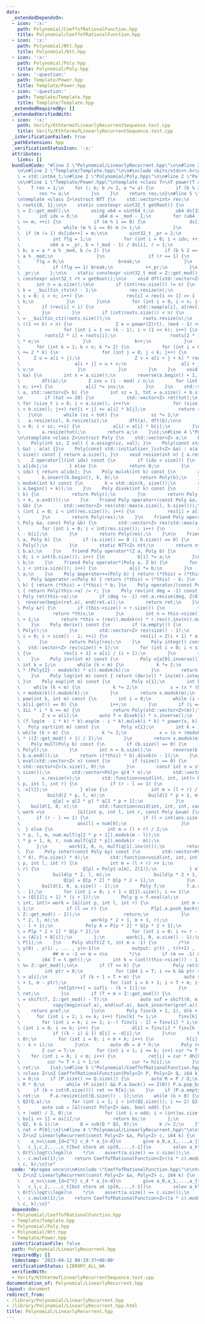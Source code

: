 ```yaml
---
data:
  _extendedDependsOn:
  - icon: ':x:'
    path: Polynomial/CoeffofRationalFunction.hpp
    title: Polynomial/CoeffofRationalFunction.hpp
  - icon: ':x:'
    path: Polynomial/Ntt.hpp
    title: Polynomial/Ntt.hpp
  - icon: ':x:'
    path: Polynomial/Poly.hpp
    title: Polynomial/Poly.hpp
  - icon: ':question:'
    path: Template/Power.hpp
    title: Template/Power.hpp
  - icon: ':question:'
    path: Template/Template.hpp
    title: Template/Template.hpp
  _extendedRequiredBy: []
  _extendedVerifiedWith:
  - icon: ':x:'
    path: Verify/KthtermofLinearlyRecurrentSequence.test.cpp
    title: Verify/KthtermofLinearlyRecurrentSequence.test.cpp
  _isVerificationFailed: true
  _pathExtension: hpp
  _verificationStatusIcon: ':x:'
  attributes:
    links: []
  bundledCode: "#line 2 \"Polynomial/LinearlyRecurrent.hpp\"\n\n#line 2 \"Polynomial/CoeffofRationalFunction.hpp\"\
    \n\n#line 2 \"Template/Template.hpp\"\n\n#include <bits/stdc++.h>\n\nusing i64\
    \ = std::int64_t;\n#line 2 \"Polynomial/Poly.hpp\"\n\n#line 2 \"Polynomial/Ntt.hpp\"\
    \n\n#line 1 \"Template/Power.hpp\"\ntemplate <class T>\nT power(T a, int b) {\n\
    \    T res = 1;\n    for (; b; b /= 2, a *= a) {\n        if (b % 2) {\n     \
    \       res *= a;\n        }\n    }\n    return res;\n}\n#line 5 \"Polynomial/Ntt.hpp\"\
    \ntemplate <class Z>\nstruct NTT {\n    std::vector<int> rev;\n    std::vector<Z>\
    \ roots{0, 1};\n\n    static constexpr uint32_t getRoot() {\n        auto _mod\
    \ = Z::get_mod();\n        using u64 = uint64_t;\n        u64 ds[32] = {};\n \
    \       int idx = 0;\n        u64 m = _mod - 1;\n        for (u64 i = 2; i * i\
    \ <= m; ++i) {\n            if (m % i == 0) {\n                ds[idx++] = i;\n\
    \                while (m % i == 0) m /= i;\n            }\n        }\n      \
    \  if (m != 1) ds[idx++] = m;\n\n        uint32_t _pr = 2;\n        for (;;) {\n\
    \            int flg = 1;\n            for (int i = 0; i < idx; ++i) {\n     \
    \           u64 a = _pr, b = (_mod - 1) / ds[i], r = 1;\n                for (;\
    \ b; a = a * a % _mod, b /= 2) {\n                    if (b % 2 == 1) r = r *\
    \ a % _mod;\n                }\n                if (r == 1) {\n              \
    \      flg = 0;\n                    break;\n                }\n            }\n\
    \            if (flg == 1) break;\n            ++_pr;\n        }\n        return\
    \ _pr;\n    };\n\n    static constexpr uint32_t mod = Z::get_mod();\n    static\
    \ constexpr uint32_t rt = getRoot();\n\n    void dft(std::vector<Z> &a) {\n  \
    \      int n = a.size();\n\n        if (int(rev.size()) != n) {\n            int\
    \ k = __builtin_ctz(n) - 1;\n            rev.resize(n);\n            for (int\
    \ i = 0; i < n; i++) {\n                rev[i] = rev[i >> 1] >> 1 | (i & 1) <<\
    \ k;\n            }\n        }\n\n        for (int i = 0; i < n; i++) {\n    \
    \        if (rev[i] < i) {\n                std::swap(a[i], a[rev[i]]);\n    \
    \        }\n        }\n        if (int(roots.size()) < n) {\n            int k\
    \ = __builtin_ctz(roots.size());\n            roots.resize(n);\n            while\
    \ ((1 << k) < n) {\n                Z e = power(Z(rt), (mod - 1) >> (k + 1));\n\
    \                for (int i = 1 << (k - 1); i < (1 << k); i++) {\n           \
    \         roots[2 * i] = roots[i];\n                    roots[2 * i + 1] = roots[i]\
    \ * e;\n                }\n                k++;\n            }\n        }\n  \
    \      for (int k = 1; k < n; k *= 2) {\n            for (int i = 0; i < n; i\
    \ += 2 * k) {\n                for (int j = 0; j < k; j++) {\n               \
    \     Z u = a[i + j];\n                    Z v = a[i + j + k] * roots[k + j];\n\
    \                    a[i + j] = u + v;\n                    a[i + j + k] = u -\
    \ v;\n                }\n            }\n        }\n    }\n    void idft(std::vector<Z>\
    \ &a) {\n        int n = a.size();\n        reverse(a.begin() + 1, a.end());\n\
    \        dft(a);\n        Z inv = (1 - mod) / n;\n        for (int i = 0; i <\
    \ n; i++) {\n            a[i] *= inv;\n        }\n    }\n    std::vector<Z> multiply(std::vector<Z>\
    \ a, std::vector<Z> b) {\n        int sz = 1, tot = a.size() + b.size() - 1;\n\
    \n        if (tot <= 20) {\n            std::vector<Z> ret(tot);\n           \
    \ for (size_t i = 0; i < a.size(); i++)\n                for (size_t j = 0; j\
    \ < b.size(); j++) ret[i + j] += a[i] * b[j];\n            return ret;\n     \
    \   }\n\n        while (sz < tot) {\n            sz *= 2;\n        }\n\n     \
    \   a.resize(sz), b.resize(sz);\n        dft(a), dft(b);\n\n        for (int i\
    \ = 0; i < sz; ++i) {\n            a[i] = a[i] * b[i];\n        }\n\n        idft(a);\n\
    \        a.resize(tot);\n        return a;\n    }\n};\n#line 4 \"Polynomial/Poly.hpp\"\
    \n\ntemplate <class Z>\nstruct Poly {\n    std::vector<Z> a;\n    Poly() {}\n\
    \    Poly(int sz, Z val) { a.assign(sz, val); }\n    Poly(const std::vector<Z>\
    \ &a) : a(a) {}\n    Poly(const std::initializer_list<Z> &a) : a(a) {}\n    int\
    \ size() const { return a.size(); }\n    void resize(int n) { a.resize(n); }\n\
    \    Z operator[](int idx) const {\n        if (idx < size()) {\n            return\
    \ a[idx];\n        } else {\n            return 0;\n        }\n    }\n    Z &operator[](int\
    \ idx) { return a[idx]; }\n    Poly mulxk(int k) const {\n        auto b = a;\n\
    \        b.insert(b.begin(), k, 0);\n        return Poly(b);\n    }\n    Poly\
    \ modxk(int k) const {\n        k = std::min(k, size());\n        return Poly(std::vector<Z>(a.begin(),\
    \ a.begin() + k));\n    }\n    Poly divxk(int k) const {\n        if (size() <=\
    \ k) {\n            return Poly();\n        }\n        return Poly(std::vector<Z>(a.begin()\
    \ + k, a.end()));\n    }\n    friend Poly operator+(const Poly &a, const Poly\
    \ &b) {\n        std::vector<Z> res(std::max(a.size(), b.size()));\n        for\
    \ (int i = 0; i < int(res.size()); i++) {\n            res[i] = a[i] + b[i];\n\
    \        }\n        return Poly(res);\n    }\n    friend Poly operator-(const\
    \ Poly &a, const Poly &b) {\n        std::vector<Z> res(std::max(a.size(), b.size()));\n\
    \        for (int i = 0; i < int(res.size()); i++) {\n            res[i] = a[i]\
    \ - b[i];\n        }\n        return Poly(res);\n    }\n\n    friend Poly operator*(Poly\
    \ a, Poly b) {\n        if (a.size() == 0 || b.size() == 0) {\n            return\
    \ Poly();\n        }\n        static NTT<Z> ntt;\n        return ntt.multiply(a.a,\
    \ b.a);\n    }\n    friend Poly operator*(Z a, Poly b) {\n        for (int i =\
    \ 0; i < int(b.size()); i++) {\n            b[i] *= a;\n        }\n        return\
    \ b;\n    }\n    friend Poly operator*(Poly a, Z b) {\n        for (int i = 0;\
    \ i < int(a.size()); i++) {\n            a[i] *= b;\n        }\n        return\
    \ a;\n    }\n    Poly &operator+=(Poly b) { return (*this) = (*this) + b; }\n\
    \    Poly &operator-=(Poly b) { return (*this) = (*this) - b; }\n    Poly &operator*=(Poly\
    \ b) { return (*this) = (*this) * b; }\n    Poly operator/(const Poly &r) const\
    \ { return Poly(this->a) /= r; }\n    Poly rev(int deg = -1) const {\n       \
    \ Poly ret(this->a);\n        if (deg != -1) ret.a.resize(deg, Z(0));\n      \
    \  reverse(begin(ret.a), end(ret.a));\n        return ret;\n    }\n    Poly &operator/=(const\
    \ Poly &r) {\n        if (this->size() < r.size()) {\n            this->a.clear();\n\
    \            return *this;\n        }\n        int n = this->size() - r.size()\
    \ + 1;\n        return *this = (rev().modxk(n) * r.rev().inv(n)).modxk(n).rev(n);\n\
    \    }\n    Poly deriv() const {\n        if (a.empty()) {\n            return\
    \ Poly();\n        }\n        std::vector<Z> res(size() - 1);\n        for (int\
    \ i = 0; i < size() - 1; ++i) {\n            res[i] = Z(i + 1) * a[i + 1];\n \
    \       }\n        return Poly(res);\n    }\n    Poly integr() const {\n     \
    \   std::vector<Z> res(size() + 1);\n        for (int i = 0; i < size(); ++i)\
    \ {\n            res[i + 1] = a[i] / (i + 1);\n        }\n        return Poly(res);\n\
    \    }\n    Poly inv(int m) const {\n        Poly x{a[0].inverse()};\n       \
    \ int k = 1;\n        while (k < m) {\n            k *= 2;\n            x = (x\
    \ * (Poly{2} - modxk(k) * x)).modxk(k);\n        }\n        return x.modxk(m);\n\
    \    }\n    Poly log(int m) const { return (deriv() * inv(m)).integr().modxk(m);\
    \ }\n    Poly exp(int m) const {\n        Poly x{1};\n        int k = 1;\n   \
    \     while (k < m) {\n            k *= 2;\n            x = (x * (Poly{1} - x.log(k)\
    \ + modxk(k))).modxk(k);\n        }\n        return x.modxk(m);\n    }\n    Poly\
    \ pow(int k, int m) const {\n        int i = 0;\n        while (i < size() &&\
    \ a[i].get() == 0) {\n            i++;\n        }\n        if (i == size() ||\
    \ 1LL * i * k >= m) {\n            return Poly(std::vector<Z>(m));\n        }\n\
    \        Z v = a[i];\n        auto f = divxk(i) * v.inverse();\n        return\
    \ (f.log(m - i * k) * k).exp(m - i * k).mulxk(i * k) * power(v, k);\n    }\n \
    \   Poly sqrt(int m) const {\n        Poly x{1};\n        int k = 1;\n       \
    \ while (k < m) {\n            k *= 2;\n            x = (x + (modxk(k) * x.inv(k)).modxk(k))\
    \ * ((Z::get_mod() + 1) / 2);\n        }\n        return x.modxk(m);\n    }\n\
    \    Poly mulT(Poly b) const {\n        if (b.size() == 0) {\n            return\
    \ Poly();\n        }\n        int n = b.size();\n        reverse(b.a.begin(),\
    \ b.a.end());\n        return ((*this) * b).divxk(n - 1);\n    }\n    std::vector<Z>\
    \ eval(std::vector<Z> x) const {\n        if (size() == 0) {\n            return\
    \ std::vector<Z>(x.size(), 0);\n        }\n        const int n = std::max(int(x.size()),\
    \ size());\n        std::vector<Poly> q(4 * n);\n        std::vector<Z> ans(x.size());\n\
    \        x.resize(n);\n        std::function<void(int, int, int)> build = [&](int\
    \ p, int l, int r) {\n            if (r - l == 1) {\n                q[p] = Poly{1,\
    \ -x[l]};\n            } else {\n                int m = (l + r) / 2;\n      \
    \          build(2 * p, l, m);\n                build(2 * p + 1, m, r);\n    \
    \            q[p] = q[2 * p] * q[2 * p + 1];\n            }\n        };\n    \
    \    build(1, 0, n);\n        std::function<void(int, int, int, const Poly &)>\
    \ work =\n            [&](int p, int l, int r, const Poly &num) {\n          \
    \      if (r - l == 1) {\n                    if (l < int(ans.size())) {\n   \
    \                     ans[l] = num[0];\n                    }\n              \
    \  } else {\n                    int m = (l + r) / 2;\n                    work(2\
    \ * p, l, m, num.mulT(q[2 * p + 1]).modxk(m - l));\n                    work(2\
    \ * p + 1, m, r, num.mulT(q[2 * p]).modxk(r - m));\n                }\n      \
    \      };\n        work(1, 0, n, mulT(q[1].inv(n)));\n        return ans;\n  \
    \  }\n    Poly inter(const Poly &y) const {\n        std::vector<Poly> Q(a.size()\
    \ * 4), P(a.size() * 4);\n        std::function<void(int, int, int)> build = [&](int\
    \ p, int l, int r) {\n            int m = (l + r) >> 1;\n            if (l ==\
    \ r) {\n                Q[p] = Poly{-a[m], Z(1)};\n            } else {\n    \
    \            build(p * 2, l, m);\n                build(p * 2 + 1, m + 1, r);\n\
    \                Q[p] = Q[p * 2] * Q[p * 2 + 1];\n            }\n        };\n\
    \        build(1, 0, a.size() - 1);\n        Poly f;\n        f.a.resize((int)(Q[1].size())\
    \ - 1);\n        for (int i = 0; i + 1 < Q[1].size(); i += 1)\n            f[i]\
    \ = (Q[1][i + 1] * (i + 1));\n        Poly g = f.eval(a);\n        std::function<void(int,\
    \ int, int)> work = [&](int p, int l, int r) {\n            int m = (l + r) >>\
    \ 1;\n            if (l == r) {\n                P[p].a.push_back(y[m] * power(g[m],\
    \ Z::get_mod() - 2));\n                return;\n            }\n            work(p\
    \ * 2, l, m);\n            work(p * 2 + 1, m + 1, r);\n            P[p].a.resize(r\
    \ - l + 1);\n            Poly A = P[p * 2] * Q[p * 2 + 1];\n            Poly B\
    \ = P[p * 2 + 1] * Q[p * 2];\n            for (int i = 0; i <= r - l; i++) P[p][i]\
    \ = (A[i] + B[i]);\n        };\n        work(1, 0, a.size() - 1);\n        return\
    \ P[1];\n    }\n    Poly shift(Z t, int m = -1) {\n        /*\n            input:\
    \ y(0) , y(1) , ... , y(n-1)\n            output: y(t) , t(t+1) , ... ,y (t+m-1)\n\
    \            ## m = -1 => m = n\n        */\n        if (m == -1) m = this->size();\n\
    \        i64 T = t.get();\n        int k = (int)(this->size()) - 1;\n        T\
    \ %= Z::get_mod();\n\n        if (T <= k) {\n            Poly ret(m, 0);\n   \
    \         int ptr = 0;\n            for (i64 i = T; i <= k && ptr < m; i++) ret[ptr++]\
    \ = a[i];\n            if (k + 1 < T + m) {\n                auto suf = shift(k\
    \ + 1, m - ptr);\n                for (int i = k + 1; i < T + m; i++)\n      \
    \              ret[ptr++] = suf[i - (k + 1)];\n            }\n            return\
    \ ret;\n        }\n        if (T + m > Z::get_mod()) {\n            auto pref\
    \ = shift(T, Z::get_mod() - T);\n            auto suf = shift(0, m - pref.size());\n\
    \            copy(begin(suf.a), end(suf.a), back_inserter(pref.a));\n        \
    \    return pref;\n        }\n\n        Poly finv(k + 1, 1), d(k + 1, 0);\n  \
    \      for (int i = 2; i <= k; i++) finv[k] *= i;\n        finv[k] = Z(1) / finv[k];\n\
    \        for (int i = k; i >= 1; i--) finv[i - 1] = finv[i] * i;\n        for\
    \ (int i = 0; i <= k; i++) {\n            d[i] = finv[i] * finv[k - i] * a[i];\n\
    \            if ((k - i) & 1) d[i] = -d[i];\n        }\n\n        Poly h(m + k,\
    \ 0);\n        for (int i = 0; i < m + k; i++) {\n            h[i] = Z(1) / (T\
    \ - k + i);\n        }\n\n        auto dh = d * h;\n        Poly ret(m, 0);\n\
    \        Z cur = T;\n        for (int i = 1; i <= k; i++) cur *= T - i;\n    \
    \    for (int i = 0; i < m; i++) {\n            ret[i] = cur * dh[k + i];\n  \
    \          cur *= T + i + 1;\n            cur *= h[i];\n        }\n        return\
    \ ret;\n    }\n};\n#line 5 \"Polynomial/CoeffofRationalFunction.hpp\"\n\ntemplate\
    \ <class Z>\nZ CoeffofRationalFunction(Poly<Z> P, Poly<Z> Q, i64 k) {\n    Z ret\
    \ = 0;\n    if (P.size() >= Q.size()) {\n        auto R = P / Q;\n        P -=\
    \ R * Q;\n        while (P.size() && P.a.back() == Z(0)) P.a.pop_back();\n   \
    \     if (k < int(R.size())) ret += R[k];\n    }\n    if (P.a.empty()) return\
    \ ret;\n    P.a.resize(int(Q.size()) - 1);\n\n    while (k > 0) {\n        Poly<Z>\
    \ Q2(Q.a);\n        for (int i = 1; i < int(Q2.size()); i += 2) Q2[i] = -Q2[i];\n\
    \        auto sub = [&](const Poly<Z> &as, bool odd) {\n            Poly<Z> bs((as.size()\
    \ + !odd) / 2, 0);\n            for (int i = odd; i < (int)as.size(); i += 2)\
    \ bs[i >> 1] = as[i];\n            return bs;\n        };\n        P = sub(P *\
    \ Q2, k & 1);\n        Q = sub(Q * Q2, 0);\n        k /= 2;\n    }\n\n    return\
    \ ret + P[0];\n}\n#line 4 \"Polynomial/LinearlyRecurrent.hpp\"\n\ntemplate <class\
    \ Z>\nZ LinearlyRecurrent(const Poly<Z> &a, Poly<Z> c, i64 k) {\n    /*\n    \
    \    a_n=\\sum_{d=1^t} c_d * a_{n-d}\n        give a_0,a_1,...,a_{t-1}\n     \
    \   c_1,c_2,...,c_t[but store at cp[0,...,t-1]]\n        solev a_k\n        TC:\
    \ O(t\\logt\\logk)\n    */\n    assert(a.size() == c.size());\n    c = Poly<Z>{1}\
    \ - c.mulxk(1);\n    return CoeffofRationalFunction<Z>((a * c).modxk(a.size()),\
    \ c, k);\n}\n"
  code: "#pragma once\n\n#include \"CoeffofRationalFunction.hpp\"\n\ntemplate <class\
    \ Z>\nZ LinearlyRecurrent(const Poly<Z> &a, Poly<Z> c, i64 k) {\n    /*\n    \
    \    a_n=\\sum_{d=1^t} c_d * a_{n-d}\n        give a_0,a_1,...,a_{t-1}\n     \
    \   c_1,c_2,...,c_t[but store at cp[0,...,t-1]]\n        solev a_k\n        TC:\
    \ O(t\\logt\\logk)\n    */\n    assert(a.size() == c.size());\n    c = Poly<Z>{1}\
    \ - c.mulxk(1);\n    return CoeffofRationalFunction<Z>((a * c).modxk(a.size()),\
    \ c, k);\n}"
  dependsOn:
  - Polynomial/CoeffofRationalFunction.hpp
  - Template/Template.hpp
  - Polynomial/Poly.hpp
  - Polynomial/Ntt.hpp
  - Template/Power.hpp
  isVerificationFile: false
  path: Polynomial/LinearlyRecurrent.hpp
  requiredBy: []
  timestamp: '2023-04-12 00:19:37+08:00'
  verificationStatus: LIBRARY_ALL_WA
  verifiedWith:
  - Verify/KthtermofLinearlyRecurrentSequence.test.cpp
documentation_of: Polynomial/LinearlyRecurrent.hpp
layout: document
redirect_from:
- /library/Polynomial/LinearlyRecurrent.hpp
- /library/Polynomial/LinearlyRecurrent.hpp.html
title: Polynomial/LinearlyRecurrent.hpp
---
```


